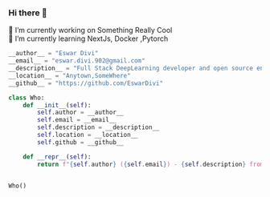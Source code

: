### Hi there 👋

🔭 I’m currently working on Something Really Cool \
🌱 I’m currently learning NextJs, Docker ,Pytorch


``` python
__author__ = "Eswar Divi"
__email__ = "eswar.divi.902@gmail.com"
__description__ = "Full Stack DeepLearning developer and open source enthusiast"
__location__ = "Anytown,SomeWhere"
__github__ = "https://github.com/EswarDivi"

class Who:
    def __init__(self):
        self.author = __author__
        self.email = __email__
        self.description = __description__
        self.location = __location__
        self.github = __github__

    def __repr__(self):
        return f"{self.author} ({self.email}) - {self.description} from {self.location}. Check out my code at {self.github}"


Who()

```
